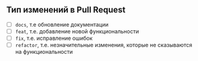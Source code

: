 <!--
При создании Pull Request, пожалуйста, используйте нижеприведенный шаблон

Для заголовка Pull Request:

${тип изменений}: ${краткое описание обновлений}

Например:
`docs: add file with question for interview`
-->

## Тип изменений в Pull Request

- [ ] `docs`, т.е обновление документации
- [ ] `feat`, т.е. добавление новой функциональности
- [ ] `fix`, т.е. исправление ошибок
- [ ] `refactor`, т.е. незначительные изменения, которые не сказываются на функциональности
